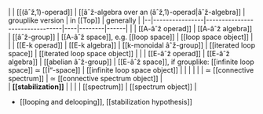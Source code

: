 

| | [[(âˆž,1)-operad]] | [[âˆž-algebra over an (âˆž,1)-operad|âˆž-algebra]] | grouplike version | in [[Top]] | generally |
|--|----------------|--------------------------------|----|--------|------|
| | [[A-âˆž operad]]  | [[A-âˆž algebra]] | [[âˆž-group]] | [[A-âˆž space]], e.g. [[loop space]] | [[loop space object]] |
| | [[E-k operad]] | [[E-k algebra]] | [[k-monoidal âˆž-group]] | [[iterated loop space]] | [[iterated loop space object]] |
|  | [[E-âˆž operad]] | [[E-âˆž algebra]] | [[abelian âˆž-group]] | [[E-âˆž space]], if grouplike: [[infinite loop space]] $\simeq$ [[Î“-space]] | [[infinite loop space object]] |
|  |  |  |  | $\simeq$ [[connective spectrum]] | $\simeq$ [[connective spectrum object]] |   
| **[[stabilization]]** |  |  |  |  [[spectrum]] | [[spectrum object]] |   


* [[looping and delooping]], [[stabilization hypothesis]]